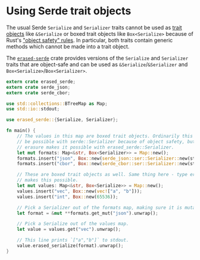 # Using Serde trait objects

The usual Serde `Serialize` and `Serializer` traits cannot be used as [trait
objects](https://doc.rust-lang.org/book/trait-objects.html) like `&Serialize` or
boxed trait objects like `Box<Serialize>` because of Rust's ["object safety"
rules](http://huonw.github.io/blog/2015/01/object-safety/). In particular, both
traits contain generic methods which cannot be made into a trait object.

The [`erased-serde`](https://github.com/dtolnay/erased-serde) crate provides
versions of the `Serialize` and `Serializer` traits that are object-safe and can
be used as `&Serialize`/`&Serializer` and `Box<Serialize>`/`Box<Serializer>`.

```rust
extern crate erased_serde;
extern crate serde_json;
extern crate serde_cbor;

use std::collections::BTreeMap as Map;
use std::io::stdout;

use erased_serde::{Serialize, Serializer};

fn main() {
    // The values in this map are boxed trait objects. Ordinarily this would not
    // be possible with serde::Serializer because of object safety, but type
    // erasure makes it possible with erased_serde::Serializer.
    let mut formats: Map<&str, Box<Serializer>> = Map::new();
    formats.insert("json", Box::new(serde_json::ser::Serializer::new(stdout())));
    formats.insert("cbor", Box::new(serde_cbor::ser::Serializer::new(stdout())));

    // These are boxed trait objects as well. Same thing here - type erasure
    // makes this possible.
    let mut values: Map<&str, Box<Serialize>> = Map::new();
    values.insert("vec", Box::new(vec!["a", "b"]));
    values.insert("int", Box::new(65536));

    // Pick a Serializer out of the formats map, making sure it is mutable.
    let format = &mut **formats.get_mut("json").unwrap();

    // Pick a Serialize out of the values map.
    let value = values.get("vec").unwrap();

    // This line prints `["a","b"]` to stdout.
    value.erased_serialize(format).unwrap();
}
```
